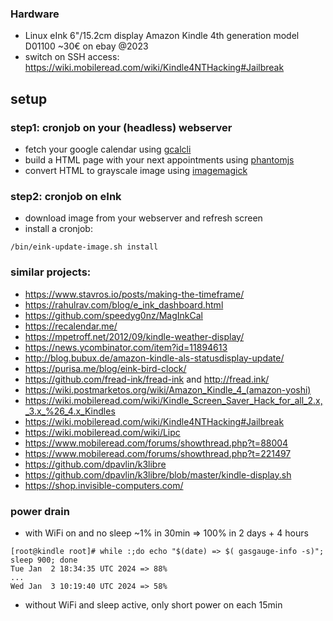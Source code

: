 ### Hardware
* Linux eInk 6"/15.2cm display Amazon Kindle 4th generation model D01100 ~30€ on ebay @2023
* switch on SSH access: https://wiki.mobileread.com/wiki/Kindle4NTHacking#Jailbreak

## setup

### step1: cronjob on your (headless) webserver
* fetch your google calendar using [gcalcli](https://github.com/insanum/gcalcli)
* build a HTML page with your next appointments using [phantomjs](https://phantomjs.org)
* convert HTML to grayscale image using [imagemagick](https://imagemagick.org)

### step2: cronjob on eInk
* download image from your webserver and refresh screen
* install a cronjob:
```
/bin/eink-update-image.sh install
```

### similar projects:
* https://www.stavros.io/posts/making-the-timeframe/
* https://rahulrav.com/blog/e_ink_dashboard.html
* https://github.com/speedyg0nz/MagInkCal
* https://recalendar.me/
* https://mpetroff.net/2012/09/kindle-weather-display/
* https://news.ycombinator.com/item?id=11894613
* http://blog.bubux.de/amazon-kindle-als-statusdisplay-update/
* https://purisa.me/blog/eink-bird-clock/
* https://github.com/fread-ink/fread-ink and http://fread.ink/
* https://wiki.postmarketos.org/wiki/Amazon_Kindle_4_(amazon-yoshi)
* https://wiki.mobileread.com/wiki/Kindle_Screen_Saver_Hack_for_all_2.x,_3.x_%26_4.x_Kindles
* https://wiki.mobileread.com/wiki/Kindle4NTHacking#Jailbreak
* https://wiki.mobileread.com/wiki/Lipc
* https://www.mobileread.com/forums/showthread.php?t=88004
* https://www.mobileread.com/forums/showthread.php?t=221497
* https://github.com/dpavlin/k3libre
* https://github.com/dpavlin/k3libre/blob/master/kindle-display.sh
* https://shop.invisible-computers.com/

### power drain
* with WiFi on and no sleep ~1% in 30min => 100% in 2 days + 4 hours

```
[root@kindle root]# while :;do echo "$(date) => $( gasgauge-info -s)"; sleep 900; done
Tue Jan  2 18:34:35 UTC 2024 => 88%
...
Wed Jan  3 10:19:40 UTC 2024 => 58%
```

* without WiFi and sleep active, only short power on each 15min

